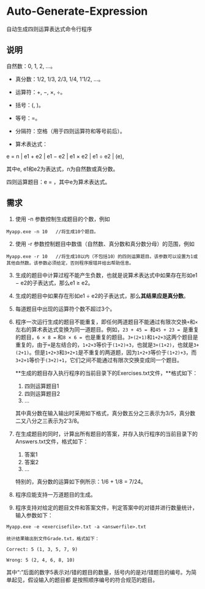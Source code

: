 # Auto-Generate-Expression
自动生成四则运算表达式命令行程序

## 说明

自然数：0, 1, 2, …。

* 真分数：1/2, 1/3, 2/3, 1/4, 1’1/2, …。

*  运算符：+, −, ×, ÷。

*  括号：(, )。

*  等号：=。

*  分隔符：空格（用于四则运算符和等号前后）。

*  算术表达式：

  e = n | e1 + e2 | e1 − e2 | e1 × e2 | e1 ÷ e2 | (e),

  其中e, e1和e2为表达式，n为自然数或真分数。

  四则运算题目：e = ，其中e为算术表达式。

## 需求

1. 使用 -n 参数控制生成题目的个数，例如

 ```
Myapp.exe -n 10   //将生成10个题目。
 ```

2. 使用 -r 参数控制题目中数值（自然数、真分数和真分数分母）的范围，例如

 ```
Myapp.exe -r 10   //将生成10以内（不包括10）的四则运算题目。该参数可以设置为1或其他自然数。该参数必须给定，否则程序报错并给出帮助信息。
 ```

3. 生成的题目中计算过程不能产生负数，也就是说算术表达式中如果存在形如e1 − e2的子表达式，那么e1 ≥ e2。

4. 生成的题目中如果存在形如e1 ÷ e2的子表达式，那么**其结果应是真分数**。

5. 每道题目中出现的运算符个数不超过3个。

6. 程序一次运行生成的题目不能重复，即任何两道题目不能通过有限次交换`+`和`×`左右的算术表达式变换为同一道题目。例如，`23 + 45 = `和`45 + 23 = `是重复的题目，`6 × 8 =` 和`8 × 6 = `也是重复的题目。`3+(2+1)`和`1+2+3`这两个题目是重复的，由于`+`是左结合的，`1+2+3`等价于`(1+2)+3`，也就是`3+(1+2)`，也就是`3+(2+1)`。但是`1+2+3`和`3+2+1`是不重复的两道题，因为`1+2+3`等价于`(1+2)+3`，而`3+2+1`等价于`(3+2)+1`，它们之间不能通过有限次交换变成同一个题目。

   **生成的题目存入执行程序的当前目录下的Exercises.txt文件，**格式如下：

   1. 四则运算题目1
   2. 四则运算题目2
   3. ...

   其中真分数在输入输出时采用如下格式，真分数五分之三表示为3/5，真分数二又八分之三表示为2’3/8。

7. 在生成题目的同时，计算出所有题目的答案，并存入执行程序的当前目录下的Answers.txt文件，格式如下：

   1. 答案1
   2. 答案2
   3. ...

   特别的，真分数的运算如下例所示：1/6 + 1/8 = 7/24。

8. 程序应能支持一万道题目的生成。

9. 程序支持对给定的题目文件和答案文件，判定答案中的对错并进行数量统计，输入参数如下：

 ```
Myapp.exe -e <exercisefile>.txt -a <answerfile>.txt
 ```

	统计结果输出到文件Grade.txt，格式如下：

	Correct: 5 (1, 3, 5, 7, 9)

	Wrong: 5 (2, 4, 6, 8, 10)

​	其中“:”后面的数字5表示对/错的题目的数量，括号内的是对/错题目的编号。为简单起见，假设输入的题目都	是按照顺序编号的符合规范的题目。
